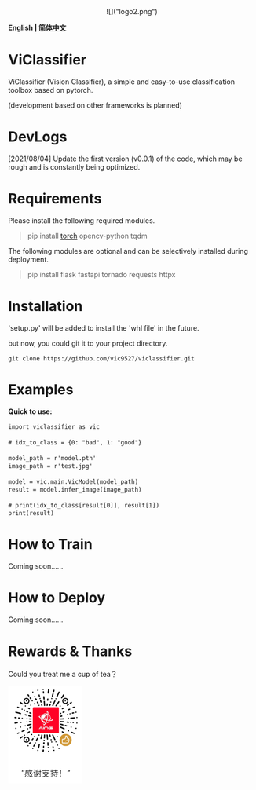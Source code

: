 <div align=center>
<!--  <img src="./logo.png" width="25%" />  -->
![]("logo2.png")
</div>


**English | [简体中文](README_cn.md)**

# ViClassifier 

ViClassifier (Vision Classifier), a simple and easy-to-use classification toolbox based on pytorch.

(development based on other frameworks is planned)

# DevLogs

[2021/08/04] Update the first version (v0.0.1) of the code, which may be rough and is constantly being optimized.

# Requirements

Please install the following required modules.

> pip install [torch](https://pytorch.org/get-started/locally/) opencv-python tqdm
>

The following modules are optional and can be selectively installed during deployment.

> pip install flask fastapi tornado requests httpx
> 



# Installation

'setup.py' will be added to install the 'whl file' in the future.

but now, you could git it to your project directory.

```
git clone https://github.com/vic9527/viclassifier.git
```

# Examples

**Quick to use:**

```
import viclassifier as vic

# idx_to_class = {0: "bad", 1: "good"}

model_path = r'model.pth'
image_path = r'test.jpg' 

model = vic.main.VicModel(model_path)
result = model.infer_image(image_path)

# print(idx_to_class[result[0]], result[1])
print(result)
```

# How to Train

Coming soon......

# How to Deploy

Coming soon......

# Rewards & Thanks

Could you treat me a cup of tea？

<div align=left>
<!--  <img src="./reward-wx.png" width="35%" />  -->
<img src="./reward-wx.png" width="30%" />
</div>
